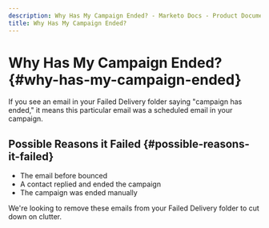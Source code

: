 ```yaml
---
description: Why Has My Campaign Ended? - Marketo Docs - Product Documentation
title: Why Has My Campaign Ended?
---
```

# Why Has My Campaign Ended? {#why-has-my-campaign-ended}

If you see an email in your Failed Delivery folder saying "campaign has ended," it means this particular email was a scheduled email in your campaign.

## Possible Reasons it Failed {#possible-reasons-it-failed}

* The email before bounced
* A contact replied and ended the campaign
* The campaign was ended manually

We're looking to remove these emails from your Failed Delivery folder to cut down on clutter.
